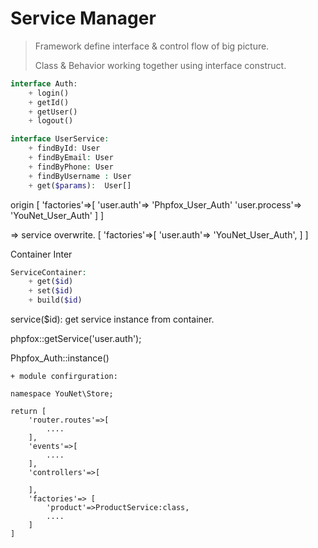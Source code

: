 Service Manager
=================================================================

>
> Framework define interface & control flow of big picture.
>
> Class & Behavior working together using interface construct.
>

```php
interface Auth: 
    + login()
    + getId()
    + getUser()
    + logout()
```

```php
interface UserService: 
    + findById: User
    + findByEmail: User
    + findByPhone: User
    + findByUsername : User
    + get($params):  User[]
```

origin
[
    'factories'=>[
        'user.auth'=> 'Phpfox_User_Auth'
        'user.process'=> 'YouNet_User_Auth'
    ]
]

=> service overwrite.
[
    'factories'=>[
        'user.auth'=> 'YouNet_User_Auth',
    ]
]


Container Inter

```php
ServiceContainer:
    + get($id)
    + set($id)
    + build($id)
```

service($id): get service instance from container.

phpfox::getService('user.auth');

Phpfox_Auth::instance() 

```
+ module confirguration:

namespace YouNet\Store;

return [
    'router.routes'=>[
        ....
    ],
    'events'=>[
        ....
    ],
    'controllers'=>[
    
    ],
    'factories'=> [
        'product'=>ProductService:class,
        ....
    ]
]
```


